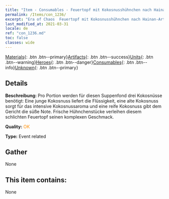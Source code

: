 ```yaml
---
title: "Item - Consumables - Feuertopf mit Kokosnusshühnchen nach Hainan-Art"
permalink: /Items/con_1236/
excerpt: "Era of Chaos  Feuertopf mit Kokosnusshühnchen nach Hainan-Art"
last_modified_at: 2021-03-31
locale: de
ref: "con_1236.md"
toc: false
classes: wide
---
```

 [Materials](/de/Items/){: .btn .btn--primary}[Artifacts](/de/Items/Artifacts/){: .btn .btn--success}[Units](/de/Items/Units/){: .btn .btn--warning}[Heroes](/de/Items/Heroes/){: .btn .btn--danger}[Consumables](/de/Items/Consumables/){: .btn .btn--info}[Unknown](/de/Items/Unknown/){: .btn .btn--primary}

## Details
 **Beschreibung:** Pro Portion werden für diesen Suppenfond drei Kokosnüsse benötigt: Eine junge Kokosnuss liefert die Flüssigkeit, eine alte Kokosnuss sorgt für das intensive Kokosnussaroma und eine reife Kokosnuss gibt dem Gericht die süße Note. Frische Hühnchenstücke verleihen diesem schlichten Feuertopf seinen komplexen Geschmack.

 **Quality:** <span style="color: #FF8C00">OK</span>

 **Type:** Event related

## Gather

  None

## This item contains:

  None

